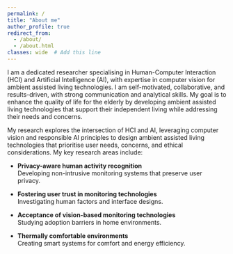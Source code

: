 ```yaml
---
permalink: /
title: "About me"
author_profile: true
redirect_from: 
  - /about/
  - /about.html
classes: wide  # Add this line
---
```


<div class="page__content">

I am a dedicated researcher specialising in Human-Computer Interaction (HCI) and Artificial Intelligence (AI), with expertise in computer vision for ambient assisted living technologies. I am self-motivated, collaborative, and results-driven, with strong communication and analytical skills. My goal is to enhance the quality of life for the elderly by developing ambient assisted living technologies that support their independent living while addressing their needs and concerns.

My research explores the intersection of HCI and AI, leveraging computer vision and responsible AI principles to design ambient assisted living technologies that prioritise user needs, concerns, and ethical considerations. My key research areas include:

* **Privacy-aware human activity recognition**  
  Developing non-intrusive monitoring systems that preserve user privacy.

* **Fostering user trust in monitoring technologies**  
  Investigating human factors and interface designs.

* **Acceptance of vision-based monitoring technologies**  
  Studying adoption barriers in home environments.

* **Thermally comfortable environments**  
  Creating smart systems for comfort and energy efficiency.

</div>
